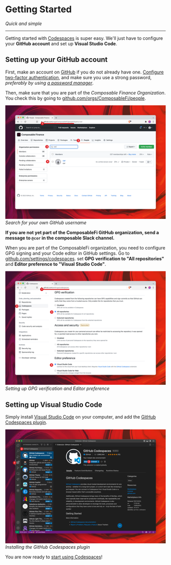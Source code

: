 # Getting Started
*Quick and simple*

---

Getting started with [Codespaces](../codespaces.html) is super easy. We'll just have to configure your **GitHub account** and set up **Visual Studio Code**.

## Setting up your GitHub account

First, make an account on [GitHub](https://github.com) if you do not already have one. [Configure two-factor authentication](https://docs.github.com/en/authentication/securing-your-account-with-two-factor-authentication-2fa/configuring-two-factor-authentication), and make sure you use a strong password, *preferably by using [a password manager](https://1password.com/)*.

Then, make sure that you are part of the _Composable Finance Organization_. You check this by going to [github.com/orgs/ComposableFi/people](https://github.com/orgs/ComposableFi/people).

![GitHub Organization Check](./github-organization-check.png)
*Search for your own GitHub username*

**If you are not yet part of the ComposableFi GitHub organization, send a message to `@cor` in the composable Slack channel.**

When you are part of the ComposableFi organization, you need to configure GPG signing and your Code editor in GitHub settings. Go to [github.com/settings/codespaces](https://github.com/settings/codespaces). set **GPG verification to "All repositories"** and **Editor preference to "Visual Studio Code"**.

![GPG verification and Editor preference](./gpg-verification-and-editor-preference.png)
*Setting up GPG verification and Editor preference*

## Setting up Visual Studio Code

Simply install [Visual Studio Code](https://code.visualstudio.com/) on your computer, and add the [GitHub Codespaces plugin](https://marketplace.visualstudio.com/items?itemName=GitHub.codespaces).

![Visual Studio Code GitHub Codespaces plugin](./vscode-codespaces-plugin.png)
*Installing the GitHub Codespaces plugin*

You are now ready to [start using Codespaces](./using-codespaces.html)!
